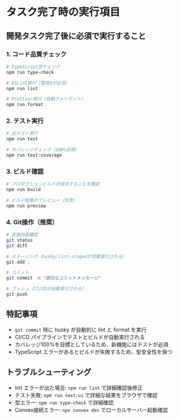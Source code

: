 # タスク完了時の実行項目

## 開発タスク完了後に必須で実行すること

### 1. コード品質チェック

```bash
# TypeScript型チェック
npm run type-check

# ESLint実行（警告0が必須）
npm run lint

# Prettier実行（自動フォーマット）
npm run format
```

### 2. テスト実行

```bash
# 全テスト実行
npm run test

# カバレッジチェック（100%目標）
npm run test:coverage
```

### 3. ビルド確認

```bash
# プロダクションビルドが成功することを確認
npm run build

# ビルド結果のプレビュー（任意）
npm run preview
```

### 4. Git操作（推奨）

```bash
# 変更内容確認
git status
git diff

# ステージング（husky/lint-stagedが自動実行される）
git add .

# コミット
git commit -m "適切なコミットメッセージ"

# プッシュ（CI/CDが自動実行される）
git push
```

## 特記事項

- `git commit` 時に husky が自動的に lint と format を実行
- CI/CD パイプラインでテストとビルドが自動実行される
- カバレッジ100%を目標としているため、新機能にはテストが必須
- TypeScript エラーがあるとビルドが失敗するため、型安全性を保つ

## トラブルシューティング

- lint エラーが出た場合: `npm run lint` で詳細確認後修正
- テスト失敗: `npm run test:ui` で詳細な結果をブラウザで確認
- 型エラー: `npm run type-check` で詳細確認
- Convex接続エラー: `npx convex dev` でローカルサーバー起動確認
